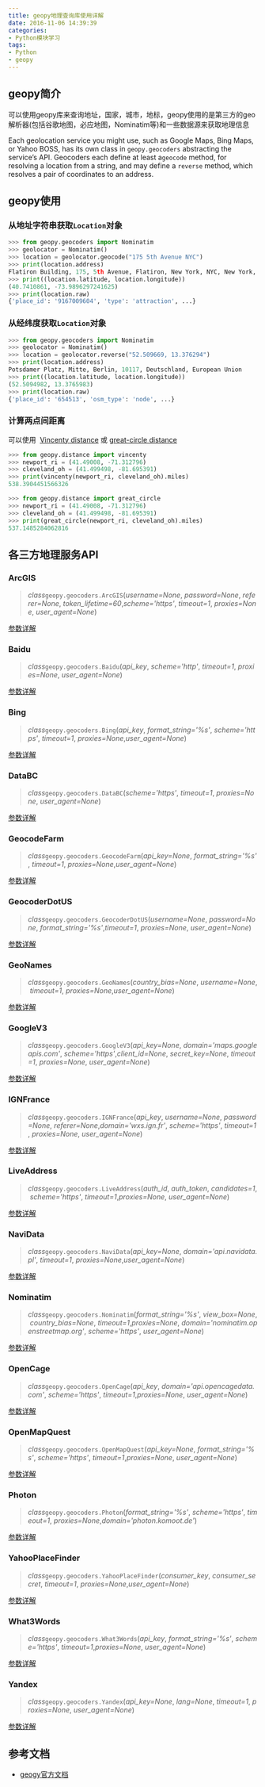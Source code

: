 ```yaml
---
title: geopy地理查询库使用详解
date: 2016-11-06 14:39:39
categories:
- Python模块学习
tags:
- Python
- geopy
---
```


## geopy简介

可以使用geopy库来查询地址，国家，城市，地标，geopy使用的是第三方的geo解析器(包括谷歌地图，必应地图，Nominatim等)和一些数据源来获取地理信息

Each geolocation service you might use, such as Google Maps, Bing Maps, or Yahoo BOSS, has its own class in `geopy.geocoders` abstracting the service’s API. Geocoders each define at least a`geocode` method, for resolving a location from a string, and may define a `reverse` method, which resolves a pair of coordinates to an address.

<!-- more -->

## geopy使用

### 从地址字符串获取`Location`对象

```python
>>> from geopy.geocoders import Nominatim
>>> geolocator = Nominatim()
>>> location = geolocator.geocode("175 5th Avenue NYC")
>>> print(location.address)
Flatiron Building, 175, 5th Avenue, Flatiron, New York, NYC, New York, ...
>>> print((location.latitude, location.longitude))
(40.7410861, -73.9896297241625)
>>> print(location.raw)
{'place_id': '9167009604', 'type': 'attraction', ...}
```

### 从经纬度获取`Location`对象

```python
>>> from geopy.geocoders import Nominatim
>>> geolocator = Nominatim()
>>> location = geolocator.reverse("52.509669, 13.376294")
>>> print(location.address)
Potsdamer Platz, Mitte, Berlin, 10117, Deutschland, European Union
>>> print((location.latitude, location.longitude))
(52.5094982, 13.3765983)
>>> print(location.raw)
{'place_id': '654513', 'osm_type': 'node', ...}
```

### 计算两点间距离

可以使用  [Vincenty distance](https://en.wikipedia.org/wiki/Vincenty's_formulae) 或 [great-circle distance](https://en.wikipedia.org/wiki/Great-circle_distance)

```python
>>> from geopy.distance import vincenty
>>> newport_ri = (41.49008, -71.312796)
>>> cleveland_oh = (41.499498, -81.695391)
>>> print(vincenty(newport_ri, cleveland_oh).miles)
538.3904451566326
```

```python
>>> from geopy.distance import great_circle
>>> newport_ri = (41.49008, -71.312796)
>>> cleveland_oh = (41.499498, -81.695391)
>>> print(great_circle(newport_ri, cleveland_oh).miles)
537.1485284062816
```

## 各三方地理服务API

###  ArcGIS

> *class*`geopy.geocoders.ArcGIS`(*username=None*, *password=None*, *referer=None*, *token_lifetime=60*,*scheme='https'*, *timeout=1*, *proxies=None*, *user_agent=None*)

[参数详解](https://geopy.readthedocs.io/en/latest/#geopy.geocoders.ArcGIS)

### Baidu

> *class*`geopy.geocoders.Baidu`(*api_key*, *scheme='http'*, *timeout=1*, *proxies=None*, *user_agent=None*)

[参数详解](https://geopy.readthedocs.io/en/latest/#geopy.geocoders.Baidu)

### Bing

> *class*`geopy.geocoders.Bing`(*api_key*, *format_string='%s'*, *scheme='https'*, *timeout=1*, *proxies=None*,*user_agent=None*)

[参数详解](https://geopy.readthedocs.io/en/latest/#geopy.geocoders.Bing)

### DataBC

> *class*`geopy.geocoders.DataBC`(*scheme='https'*, *timeout=1*, *proxies=None*, *user_agent=None*)

[参数详解](https://geopy.readthedocs.io/en/latest/#geopy.geocoders.DataBC)

### GeocodeFarm

> *class*`geopy.geocoders.GeocodeFarm`(*api_key=None*, *format_string='%s'*, *timeout=1*, *proxies=None*,*user_agent=None*)

[参数详解](https://geopy.readthedocs.io/en/latest/#geopy.geocoders.GeocodeFarm)

### GeocoderDotUS

> *class*`geopy.geocoders.GeocoderDotUS`(*username=None*, *password=None*, *format_string='%s'*,*timeout=1*, *proxies=None*, *user_agent=None*)

[参数详解](https://geopy.readthedocs.io/en/latest/#geopy.geocoders.GeocoderDotUS)

### GeoNames

> *class*`geopy.geocoders.GeoNames`(*country_bias=None*, *username=None*, *timeout=1*, *proxies=None*,*user_agent=None*)

[参数详解](https://geopy.readthedocs.io/en/latest/#geopy.geocoders.GeoNames)

### GoogleV3

> *class*`geopy.geocoders.GoogleV3`(*api_key=None*, *domain='maps.googleapis.com'*, *scheme='https'*,*client_id=None*, *secret_key=None*, *timeout=1*, *proxies=None*, *user_agent=None*)

[参数详解](https://geopy.readthedocs.io/en/latest/#geopy.geocoders.GoogleV3)

### IGNFrance

> *class*`geopy.geocoders.IGNFrance`(*api_key*, *username=None*, *password=None*, *referer=None*,*domain='wxs.ign.fr'*, *scheme='https'*, *timeout=1*, *proxies=None*, *user_agent=None*)

[参数详解](https://geopy.readthedocs.io/en/latest/#geopy.geocoders.IGNFrance)

### LiveAddress

> *class*`geopy.geocoders.LiveAddress`(*auth_id*, *auth_token*, *candidates=1*, *scheme='https'*, *timeout=1*,*proxies=None*, *user_agent=None*)

[参数详解](https://geopy.readthedocs.io/en/latest/#geopy.geocoders.LiveAddress)

### NaviData

> *class*`geopy.geocoders.NaviData`(*api_key=None*, *domain='api.navidata.pl'*, *timeout=1*, *proxies=None*,*user_agent=None*)

[参数详解](https://geopy.readthedocs.io/en/latest/#geopy.geocoders.NaviData)

### Nominatim

> *class*`geopy.geocoders.Nominatim`(*format_string='%s'*, *view_box=None*, *country_bias=None*, *timeout=1*,*proxies=None*, *domain='nominatim.openstreetmap.org'*, *scheme='https'*, *user_agent=None*)

[参数详解](https://geopy.readthedocs.io/en/latest/#geopy.geocoders.Nominatim)

### OpenCage

> *class*`geopy.geocoders.OpenCage`(*api_key*, *domain='api.opencagedata.com'*, *scheme='https'*, *timeout=1*,*proxies=None*, *user_agent=None*)

[参数详解](https://geopy.readthedocs.io/en/latest/#geopy.geocoders.OpenCage)

### OpenMapQuest

> *class*`geopy.geocoders.OpenMapQuest`(*api_key=None*, *format_string='%s'*, *scheme='https'*, *timeout=1*,*proxies=None*, *user_agent=None*)

[参数详解](https://geopy.readthedocs.io/en/latest/#geopy.geocoders.OpenMapQuest)

### Photon

> *class*`geopy.geocoders.Photon`(*format_string='%s'*, *scheme='https'*, *timeout=1*, *proxies=None*,*domain='photon.komoot.de'*)

[参数详解](https://geopy.readthedocs.io/en/latest/#geopy.geocoders.Photon)

### YahooPlaceFinder

> *class*`geopy.geocoders.YahooPlaceFinder`(*consumer_key*, *consumer_secret*, *timeout=1*, *proxies=None*,*user_agent=None*)

[参数详解](https://geopy.readthedocs.io/en/latest/#geopy.geocoders.YahooPlaceFinder)

### What3Words

> *class*`geopy.geocoders.What3Words`(*api_key*, *format_string='%s'*, *scheme='https'*, *timeout=1*,*proxies=None*, *user_agent=None*)

[参数详解](https://geopy.readthedocs.io/en/latest/#geopy.geocoders.What3Words)

### Yandex

> *class*`geopy.geocoders.Yandex`(*api_key=None*, *lang=None*, *timeout=1*, *proxies=None*, *user_agent=None*)

[参数详解](https://geopy.readthedocs.io/en/latest/#geopy.geocoders.Yandex)

## 参考文档

- [geogy官方文档](https://geopy.readthedocs.io/en/latest/)
